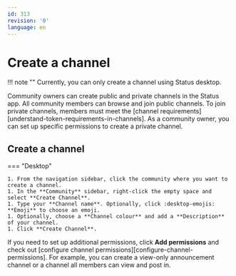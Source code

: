 ```yaml
---
id: 313
revision: '0'
language: en
---
```


# Create a channel

!!! note ""
Currently, you can only create a channel using Status desktop.

Community owners can create public and private channels in the Status app. All community members can browse and join public channels. To join private channels, members must meet the [channel requirements][understand-token-requirements-in-channels]. As a community owner, you can set up specific permissions to create a private channel.

## Create a channel

=== "Desktop"

    1. From the navigation sidebar, click the community where you want to create a channel.
    1. In the **Community** sidebar, right-click the empty space and select **Create Channel**.
    1. Type your **Channel name**. Optionally, click :desktop-emojis: **Emoji** to choose an emoji.
    1. Optionally, choose a **Channel colour** and add a **Description** of your channel.
    1. Click **Create Channel**.

If you need to set up additional permissions, click **Add permissions** and check out [configure channel permissions][configure-channel-permissions]. For example, you can create a view-only announcement channel or a channel all members can view and post in.
